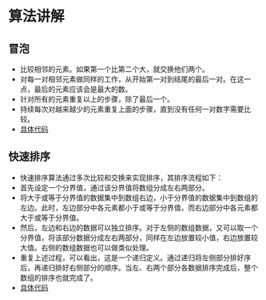 # 算法讲解
## 冒泡
* 比较相邻的元素。如果第一个比第二个大，就交换他们两个。
* 对每一对相邻元素做同样的工作，从开始第一对到结尾的最后一对。在这一点，最后的元素应该会是最大的数。
* 针对所有的元素重复以上的步骤，除了最后一个。
* 持续每次对越来越少的元素重复上面的步骤，直到没有任何一对数字需要比较。
* [具体代码](https://github.com/BrouceSong/algorithm/blob/master/bubbling.go)
## 快速排序
* 快速排序算法通过多次比较和交换来实现排序，其排序流程如下：
* 首先设定一个分界值，通过该分界值将数组分成左右两部分。
* 将大于或等于分界值的数据集中到数组右边，小于分界值的数据集中到数组的左边。此时，左边部分中各元素都小于或等于分界值，而右边部分中各元素都大于或等于分界值。
* 然后，左边和右边的数据可以独立排序。对于左侧的数组数据，又可以取一个分界值，将该部分数据分成左右两部分，同样在左边放置较小值，右边放置较大值。右侧的数组数据也可以做类似处理。
* 重复上述过程，可以看出，这是一个递归定义。通过递归将左侧部分排好序后，再递归排好右侧部分的顺序。当左、右两个部分各数据排序完成后，整个数组的排序也就完成了。
* [具体代码](https://github.com/BrouceSong/algorithm/blob/master/quickly.go)
